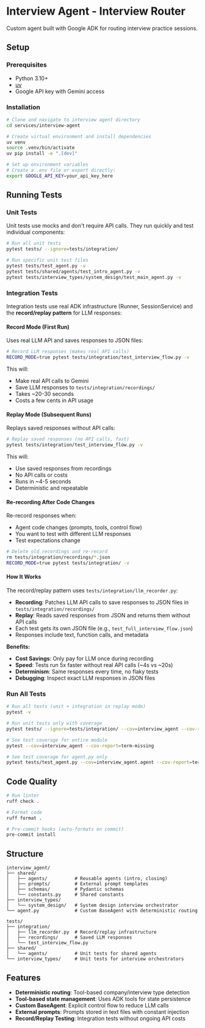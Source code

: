 # Interview Agent - Interview Router

Custom agent built with Google ADK for routing interview practice sessions.

## Setup

### Prerequisites
- Python 3.10+
- [uv](https://github.com/astral-sh/uv)
- Google API key with Gemini access

### Installation

```bash
# Clone and navigate to interview agent directory
cd services/interview-agent

# Create virtual environment and install dependencies
uv venv
source .venv/bin/activate
uv pip install -e ".[dev]"

# Set up environment variables
# Create a .env file or export directly:
export GOOGLE_API_KEY=your_api_key_here
```

## Running Tests

### Unit Tests

Unit tests use mocks and don't require API calls. They run quickly and test individual components:

```bash
# Run all unit tests
pytest tests/ --ignore=tests/integration/

# Run specific unit test files
pytest tests/test_agent.py -v
pytest tests/shared/agents/test_intro_agent.py -v
pytest tests/interview_types/system_design/test_main_agent.py -v
```

### Integration Tests

Integration tests use real ADK infrastructure (Runner, SessionService) and the **record/replay pattern** for LLM responses:

#### Record Mode (First Run)
Uses real LLM API and saves responses to JSON files:

```bash
# Record LLM responses (makes real API calls)
RECORD_MODE=true pytest tests/integration/test_interview_flow.py -v
```

This will:
- Make real API calls to Gemini
- Save LLM responses to `tests/integration/recordings/`
- Takes ~20-30 seconds
- Costs a few cents in API usage

#### Replay Mode (Subsequent Runs)
Replays saved responses without API calls:

```bash
# Replay saved responses (no API calls, fast)
pytest tests/integration/test_interview_flow.py -v
```

This will:
- Use saved responses from recordings
- No API calls or costs
- Runs in ~4-5 seconds
- Deterministic and repeatable

#### Re-recording After Code Changes

Re-record responses when:
- Agent code changes (prompts, tools, control flow)
- You want to test with different LLM responses
- Test expectations change

```bash
# Delete old recordings and re-record
rm tests/integration/recordings/*.json
RECORD_MODE=true pytest tests/integration/ -v
```

#### How It Works

The record/replay pattern uses `tests/integration/llm_recorder.py`:
- **Recording**: Patches LLM API calls to save responses to JSON files in `tests/integration/recordings/`
- **Replay**: Reads saved responses from JSON and returns them without API calls
- Each test gets its own JSON file (e.g., `test_full_interview_flow.json`)
- Responses include text, function calls, and metadata

**Benefits:**
- **Cost Savings**: Only pay for LLM once during recording
- **Speed**: Tests run 5x faster without real API calls (~4s vs ~20s)
- **Determinism**: Same responses every time, no flaky tests
- **Debugging**: Inspect exact LLM responses in JSON files

### Run All Tests

```bash
# Run all tests (unit + integration in replay mode)
pytest -v

# Run unit tests only with coverage
pytest tests/ --ignore=tests/integration/ --cov=interview_agent --cov-report=term-missing

# See test coverage for entire module
pytest --cov=interview_agent --cov-report=term-missing

# See test coverage for agent.py only
pytest tests/test_agent.py --cov=interview_agent.agent --cov-report=term-missing
```

## Code Quality

```bash
# Run linter
ruff check .

# Format code
ruff format .

# Pre-commit hooks (auto-formats on commit)
pre-commit install
```

## Structure

```
interview_agent/
├── shared/
│   ├── agents/          # Reusable agents (intro, closing)
│   ├── prompts/         # External prompt templates
│   ├── schemas/         # Pydantic schemas
│   └── constants.py     # Shared constants
├── interview_types/
│   └── system_design/   # System design interview orchestrator
└── agent.py             # Custom BaseAgent with deterministic routing

tests/
├── integration/
│   ├── llm_recorder.py  # Record/replay infrastructure
│   ├── recordings/      # Saved LLM responses
│   └── test_interview_flow.py
├── shared/
│   └── agents/          # Unit tests for shared agents
└── interview_types/     # Unit tests for interview orchestrators
```

## Features

- **Deterministic routing**: Tool-based company/interview type detection
- **Tool-based state management**: Uses ADK tools for state persistence
- **Custom BaseAgent**: Explicit control flow to reduce LLM calls
- **External prompts**: Prompts stored in text files with constant injection
- **Record/Replay Testing**: Integration tests without ongoing API costs
